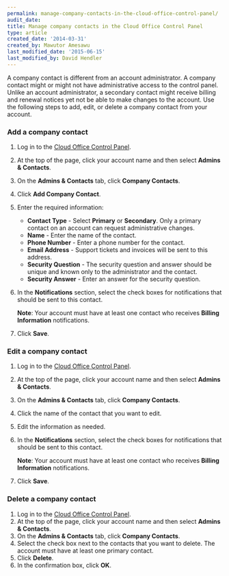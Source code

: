 ```yaml
---
permalink: manage-company-contacts-in-the-cloud-office-control-panel/
audit_date:
title: Manage company contacts in the Cloud Office Control Panel
type: article
created_date: '2014-03-31'
created_by: Mawutor Amesawu
last_modified_date: '2015-06-15'
last_modified_by: David Hendler
---
```


A company contact is different from an account administrator. A company
contact might or might not have administrative access to the control
panel. Unlike an account administrator, a secondary contact might
receive billing and renewal notices yet not be able to make changes to
the account. Use the following steps to add, edit, or delete a company
contact from your account.

### Add a company contact

1.  Log in to the [Cloud Office Control Panel](https://cp.rackspace.com).
2.  At the top of the page, click your account name and then select **Admins & Contacts**.
3.  On the **Admins & Contacts** tab, click **Company Contacts**.
4.  Click **Add Company Contact**.
5.  Enter the required information:
    -   **Contact Type** - Select **Primary** or **Secondary**. Only a
        primary contact on an account can request
        administrative changes.
    -   **Name** - Enter the name of the contact.
    -   **Phone Number** - Enter a phone number for the contact.
    -   **Email Address** - Support tickets and invoices will be sent to
        this address.
    -   **Security Question** - The security question and answer should
        be unique and known only to the administrator and the contact.
    -   **Security Answer** - Enter an answer for the security question.

6.  In the **Notifications** section, select the check boxes for
    notifications that should be sent to this contact.

    **Note**: Your account must have at least one contact who receives
    **Billing Information** notifications.

7.  Click **Save**.

### Edit a company contact

1.  Log in to the [Cloud Office Control Panel](https://cp.rackspace.com).
2.  At the top of the page, click your account name and then select **Admins & Contacts**.
3.  On the **Admins & Contacts** tab, click **Company Contacts**.
4.  Click the name of the contact that you want to edit.
5.  Edit the information as needed.
6.  In the **Notifications** section, select the check boxes for
    notifications that should be sent to this contact.

    **Note**: Your account must have at least one contact who receives
    **Billing Information** notifications.
7.  Click **Save**.

### Delete a company contact

1.  Log in to the [Cloud Office Control Panel](https://cp.rackspace.com).
2.  At the top of the page, click your account name and then select **Admins & Contacts**.
3.  On the **Admins & Contacts** tab, click **Company Contacts**.
4.  Select the check box next to the contacts that you want to delete.
    The account must have at least one primary contact.
5.  Click **Delete**.
6.  In the confirmation box, click **OK**.
